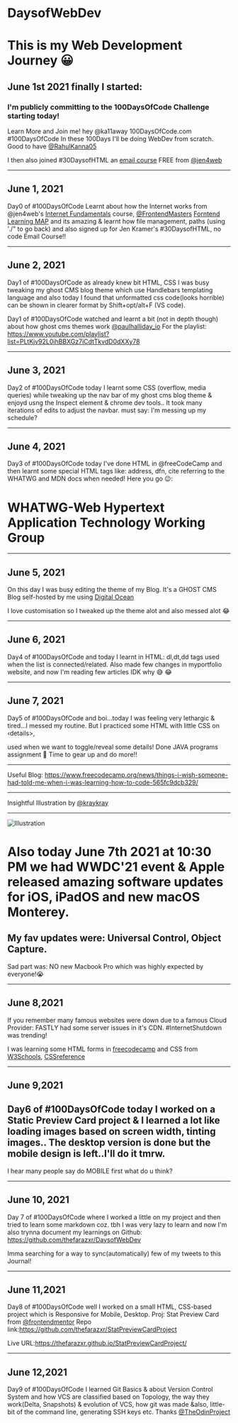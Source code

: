 # DaysofWebDev
# This is my Web Development Journey 😀

## June 1st 2021 finally I started:
### I'm publicly committing to the 100DaysOfCode Challenge starting today!
Learn More and Join me! hey @ka11away 100DaysOfCode.com
#100DaysOfCode
In these 100Days I'll be doing WebDev from scratch.
Good to have [@RahulKanna05](https://github.com/RahulKanna05)

I then also joined #30DaysofHTML an [email course](https://gumroad.com/l/30daysofhtml) FREE from [@jen4web](https://twitter.com/jen4web)

---
## June 1, 2021
Day0 of #100DaysOfCode Learnt about how the Internet works from
@jen4web's [Internet Fundamentals](https://internetfundamentals.com/watch) course, [@FrontendMasters](https://twitter.com/frontendmasters) [Forntend Learning MAP](https://frontendmasters.com/guides/learning-roadmap/) and
its amazing & learnt how file management, paths (using './" to go back)
and also signed up for Jen Kramer's #30DaysofHTML, no code Email
Course!!
___
## June 2, 2021
Day1 of #100DaysOfCode as already knew bit HTML, CSS I was busy
tweaking my ghost CMS blog theme which use Handlebars templating
language and also today I found that unformatted css code(looks
horrible) can be shown in clearer format by Shift+opt/alt+F (VS code).

Day1 of 
#100DaysOfCode watched and learnt a bit (not in depth though) about how ghost cms
themes work [@paulhalliday_io](https://twitter.com/paulhalliday_io)
For the playlist:
https://www.youtube.com/playlist?list=PLtKjv92L0ihBBXGz7iCdtTkvdD0dXXy78
___
## June 3, 2021
Day2 of #100DaysOfCode today I learnt some CSS (overflow, media
queries) while tweaking up the
nav bar of my ghost cms blog theme & enjoyd usng the Inspect element &
chrome dev tools..
It took many iterations of edits to adjust the navbar.
must say: I'm messing up my schedule?
___
## June 4, 2021
Day3 of #100DaysOfCode today I've done HTML in @freeCodeCamp and
then learnt some special HTML tags like:
address, dfn, cite referring to the WHATWG
and MDN docs when needed!
Here you go 😉:
# WHATWG-Web Hypertext Application Technology Working Group
___
## June 5, 2021
On this day I was busy editing the theme of my Blog.
It's a GHOST CMS Blog self-hosted by me using [Digital Ocean](https://www.digitalocean.com)

I love customisation so I tweaked up the theme alot and also messed alot 😂
___
## June 6, 2021
Day4 of #100DaysOfCode and today I learnt in HTML:
dl,dt,dd tags used when the list is connected/related. Also made
few changes in myportfolio website, and now I'm reading few articles IDK
why 😅 😂
___
## June 7, 2021
Day5 of #100DaysOfCode and boi…today I was feeling very lethargic &
tired…l messed my routine. But I practiced some HTML with little CSS on
‹details>, <summary> used when we want to toggle/reveal some details!
Done JAVA programs assignment
🥲 Time to gear up and do more!!
___
Useful Blog:
https://www.freecodecamp.org/news/things-i-wish-someone-had-told-me-when-i-was-learning-how-to-code-565fc9dcb329/

___
Insightful Illustration by [@kraykray](https://twitter.com/kraykray)
___
![Illustration](/assets/images/E3SHbKDVkAAApF8.jpeg)


# Also today June 7th 2021 at 10:30 PM we had WWDC'21 event & Apple released amazing software updates for iOS, iPadOS and new macOS Monterey.
## My fav updates were: Universal Control, Object Capture.
Sad part was: NO new Macbook Pro which was highly expected by everyone!😭
___

## June 8,2021
If you remember many famous websites were down due to a famous Cloud Provider: FASTLY had some server issues in it's CDN.
#InternetShutdown was trending!

I was learning some HTML forms in [freecodecamp](https://www.freecodecamp.com) and CSS from [W3Schools](https://www.w3schools.com), [CSSreference](https://cssreference.io)
___
## June 9,2021
Day6 of #100DaysOfCode today I worked on a Static Preview Card
project & I learned a lot like loading images based on screen width, tinting
images.. 
The desktop version is done but the mobile design is left..I'll do it
tmrw.
---
l hear many people say do MOBILE first what do u think?

___
## June 10, 2021
Day 7 of #100DaysOfCode where I worked a little on my project and then
tried to learn some markdown coz. tbh I was very lazy to learn and now
I'm also trynna document my learnings on Github:
https://github.com/thefarazxr/DaysofWebDev

Imma searching for a way to sync(automatically) few of my tweets to this Journal! 
___
## June 11,2021
  Day8 of #100DaysOfCode well I worked on a small HTML, CSS-based
project which is Responsive for Mobile, Desktop.
Proj: Stat Preview Card from [@frontendmentor](https://www.twitter.com/frontendmentor)
  Repo link:https://github.com/thefarazxr/StatPreviewCardProject
  
  Live URL:https://thefarazxr.github.io/StatPreviewCardProject/
  ____
## June 12,2021
  Day9 of #100DaysOfCode I learned Git Basics & about Version Control
System and how VCS are classified based on Topology, the way they
work(Delta, Snapshots) & evolution of VCS, how git was made &also,
little-bit of the command line, generating SSH keys etc.
Thanks [@TheOdinProject](https://twitter.com/TheOdinProject)
